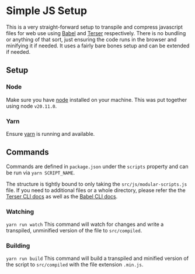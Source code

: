 # Simple JS Setup

This is a very straight-forward setup to transpile and compress javascript files for web use using [Babel](https://babeljs.io) and [Terser](https://terser.org) respectively. There is no bundling or anything of that sort, just ensuring the code runs in the browser and minifying it if needed. It uses a fairly bare bones setup and can be extended if needed.

## Setup

### Node

Make sure you have [node](https://nodejs.org/en/download) installed on your machine. This was put together using node `v20.11.0`.

### Yarn

Ensure [yarn](https://yarnpkg.com/getting-started/install) is running and available.

## Commands

Commands are defined in `package.json` under the `scripts` property and can be run via `yarn SCRIPT_NAME`.

The structure is tightly bound to only taking the `src/js/modular-scripts.js` file. If you need to additional files or a whole directory, please refer the the [Terser CLI docs](https://terser.org/docs/cli-usage/) as well as the [Babel CLI docs](https://babeljs.io/docs/babel-cli).

### Watching

`yarn run watch`
This command will watch for changes and write a transpiled, unminified version of the file to `src/compiled`.


### Building

`yarn run build`
This command will build a transpiled and minified version of the script to `src/compiled` with the file extension `.min.js`.
